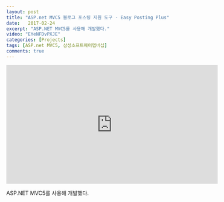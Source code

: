 ```yaml
---
layout: post
title: "ASP.net MVC5 블로그 포스팅 지원 도구 - Easy Posting Plus"
date:   2017-02-24
excerpt: "ASP.NET MVC5를 사용해 개발했다."
video: "EYeNFDvPXJE"
categories: [Projects]
tags: [ASP.net MVC5, 삼성소프트웨어멥버십]
comments: true
---
```


<iframe width="560" height="315" src="https://www.youtube.com/embed/EYeNFDvPXJE" frameborder="0" allowfullscreen></iframe>

ASP.NET MVC5를 사용해 개발했다.
